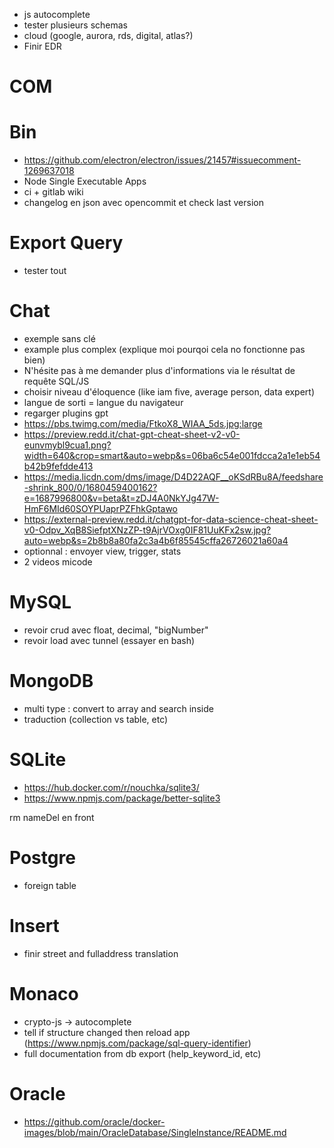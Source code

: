 - js autocomplete
- tester plusieurs schemas
- cloud (google, aurora, rds, digital, atlas?)
- Finir EDR













# COM

# Bin
- https://github.com/electron/electron/issues/21457#issuecomment-1269637018
- Node Single Executable Apps
- ci + gitlab wiki
- changelog en json avec opencommit et check last version

# Export Query
- tester tout

# Chat
- exemple sans clé
- example plus complex (explique moi pourqoi cela no fonctionne pas bien)
- N'hésite pas à me demander plus d'informations via le résultat de requête SQL/JS
- choisir niveau d'éloquence (like iam five, average person, data expert)
- langue de sorti = langue du navigateur
- regarger plugins gpt
- https://pbs.twimg.com/media/FtkoX8_WIAA_5ds.jpg:large
- https://preview.redd.it/chat-gpt-cheat-sheet-v2-v0-eunvmybl9cua1.png?width=640&crop=smart&auto=webp&s=06ba6c54e001fdcca2a1e1eb54b42b9fefdde413
- https://media.licdn.com/dms/image/D4D22AQF__oKSdRBu8A/feedshare-shrink_800/0/1680459400162?e=1687996800&v=beta&t=zDJ4A0NkYJg47W-HmF6MId60SOYPUaprPZFhkGptawo
- https://external-preview.redd.it/chatgpt-for-data-science-cheat-sheet-v0-Odpv_XqB8SiefptXNzZP-t9AjrVOxg0IF81UuKFx2sw.jpg?auto=webp&s=2b8b8a80fa2c3a4b6f85545cffa26726021a60a4
- optionnal : envoyer view, trigger, stats
- 2 videos micode


# MySQL
- revoir crud avec  float, decimal, "bigNumber" 
- revoir load avec tunnel (essayer en bash)

# MongoDB
- multi type : convert to array and search inside
- traduction (collection vs table, etc)

# SQLite
- https://hub.docker.com/r/nouchka/sqlite3/
- https://www.npmjs.com/package/better-sqlite3










rm nameDel en front

# Postgre
- foreign table

# Insert
- finir street and fulladdress translation

# Monaco
- crypto-js -> autocomplete
- tell if structure changed then reload app (https://www.npmjs.com/package/sql-query-identifier)
- full documentation from db export (help_keyword_id, etc)

# Oracle
- https://github.com/oracle/docker-images/blob/main/OracleDatabase/SingleInstance/README.md
